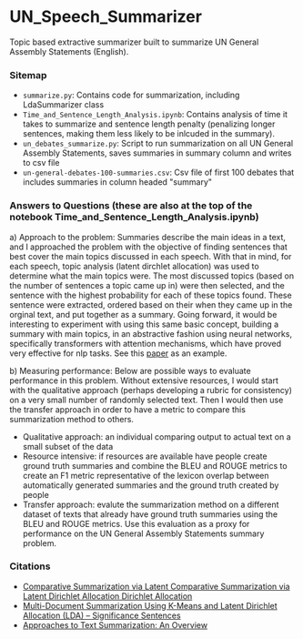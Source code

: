 # UN_Speech_Summarizer
Topic based extractive summarizer built to summarize UN General Assembly Statements (English).

### Sitemap
- `summarize.py`: Contains code for summarization, including LdaSummarizer class
- `Time_and_Sentence_Length_Analysis.ipynb`: Contains analysis of time it takes to summarize and sentence length penalty (penalizing longer sentences, making them less likely to be inlcuded in the summary).
- `un_debates_summarize.py`: Script to run summarization on all UN General Assembly Statements, saves summaries in summary column and writes to csv file
- `un-general-debates-100-summaries.csv`: Csv file of first 100 debates that includes summaries in column headed "summary"

### Answers to Questions (these are also at the top of the notebook Time_and_Sentence_Length_Analysis.ipynb)

a) Approach to the problem:
Summaries describe the main ideas in a text, and I approached the problem with the objective of finding sentences that best cover the main topics discussed in each speech. With that in mind, for each speech, topic analysis (latent dirchlet allocation) was used to determine what the main topics were. The most discussed topics (based on the number of sentences a topic came up in) were then selected, and the sentence with the highest probability for each of these topics found. These sentence were extracted, ordered based on their when they came up in the orginal text, and put together as a summary. Going forward, it would be interesting to experiment with using this same basic concept, building a summary with main topics, in an abstractive fashion using neural networks, specifically transformers with attention mechanisms, which have proved very effective for nlp tasks. See this [paper](https://arxiv.org/pdf/2010.10323.pdf) as an example.

b) Measuring performance:
Below are possible ways to evaluate performance in this problem. Without extensive resources, I would start with the qualitative approach (perhaps developing a rubric for consistency) on a very small number of randomly selected text. Then I would then use the transfer approach in order to have a metric to compare this summarization method to others.

- Qualitative approach: an individual comparing output to actual text on a small subset of the data
- Resource intensive: if resources are available have people create ground truth summaries and combine the BLEU and ROUGE metrics to create an F1 metric representative of the lexicon overlap between automatically generated summaries and the ground truth created by people
- Transfer approach: evalute the summarization method on a different dataset of texts that already have ground truth summaries using the BLEU and ROUGE metrics. Use this evaluation as a proxy for performance on the UN General Assembly Statements summary problem.

### Citations
- [Comparative Summarization via Latent Comparative Summarization via Latent Dirichlet Allocation Dirichlet Allocation](https://citeseerx.ist.psu.edu/viewdoc/download?doi=10.1.1.415.9405&rep=rep1&type=pdf)
- [Multi-Document Summarization Using K-Means and Latent Dirichlet Allocation (LDA) – Significance Sentences](https://www.sciencedirect.com/science/article/pii/S1877050918315138)
- [Approaches to Text Summarization: An Overview](https://www.kdnuggets.com/2019/01/approaches-text-summarization-overview.html)
